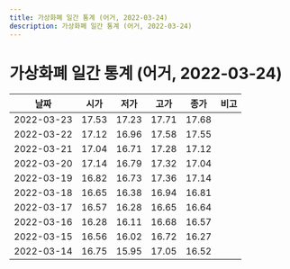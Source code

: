 ```yaml
---
title: 가상화폐 일간 통계 (어거, 2022-03-24)
description: 가상화폐 일간 통계 (어거, 2022-03-24)
---
```



가상화폐 일간 통계 (어거, 2022-03-24)
===

|날짜|시가|저가|고가|종가|비고|
|--|--|--|--|--|--|
|2022-03-23|17.53|17.23|17.71|17.68|    |
|2022-03-22|17.12|16.96|17.58|17.55|    |
|2022-03-21|17.04|16.71|17.28|17.12|    |
|2022-03-20|17.14|16.79|17.32|17.04|    |
|2022-03-19|16.82|16.73|17.36|17.14|    |
|2022-03-18|16.65|16.38|16.94|16.81|    |
|2022-03-17|16.57|16.28|16.65|16.64|    |
|2022-03-16|16.28|16.11|16.68|16.57|    |
|2022-03-15|16.56|16.02|16.72|16.27|    |
|2022-03-14|16.75|15.95|17.05|16.52|    |
